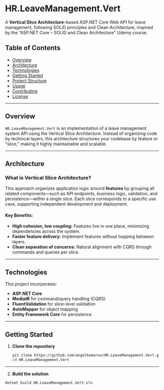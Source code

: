 # HR.LeaveManagement.Vert

A **Vertical Slice Architecture**–based ASP.NET Core Web API for leave management, following SOLID principles and Clean Architecture, inspired by the “ASP.NET Core – SOLID and Clean Architecture” Udemy course.

## Table of Contents

- [Overview](#overview)  
- [Architecture](#architecture)  
- [Technologies](#technologies)  
- [Getting Started](#getting-started)  
- [Project Structure](#project-structure)  
- [Usage](#usage)  
- [Contributing](#contributing)  
- [License](#license)

---

## Overview

`HR.LeaveManagement.Vert` is an implementation of a leave management system API using the Vertical Slice Architecture. Instead of organizing code by technical layers, this architecture structures your codebase by feature or "slice," making it highly maintainable and scalable.

---

## Architecture

### What is Vertical Slice Architecture?

This approach organizes application logic around **features** by grouping all related components—such as API endpoints, business logic, validation, and persistence—within a single slice. Each slice corresponds to a specific use case, supporting independent development and deployment.

#### Key Benefits:
- **High cohesion, low coupling:** Features live in one place, minimizing dependencies across the system.  
- **Faster feature delivery:** Implement features without hopping between layers.  
- **Clean separation of concerns:** Natural alignment with CQRS through commands and queries per slice.  

---

## Technologies

This project incorporates:
- **ASP.NET Core**  
- **MediatR** for command/query handling (CQRS)  
- **FluentValidation** for slice-level validation  
- **AutoMapper** for object mapping  
- **Entity Framework Core** for persistence  

---

## Getting Started

1. **Clone the repository**  
   ```bash
   git clone https://github.com/angelkomarov/HR.LeaveManagement.Vert.git
   cd HR.LeaveManagement.Vert
   ```
---

2. **Build the solution**
```bash
dotnet build HR.LeaveManagement.Vert.sln
```
